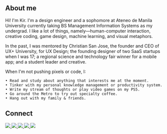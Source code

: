 ## About me
Hi! I'm Kir. I'm a design engineer and a sophomore at Ateneo de Manila University currently taking BS Management Information Systems as my undergrad. I like a lot of things, namely—human-computer interaction, creative coding, game design, machine learning, and visual metaphors.

In the past, I was mentored by Christian San Jose, the founder and CEO of UX+ University, for UX Design; the founding designer of two SaaS startups when I was 17; a regional science and technology fair winner for a mobile app; and a student leader and creative.

When I'm not pushing pixels or code, I:
````
• Read and study about anything that interests me at the moment.
• Tinker with my personal knowledge management or productivity system.
• Write my stream of thoughts or play video games on my PS5.
• Go around the Metro to try out specialty coffee.
• Hang out with my family & friends.
````

## Connect
<section>
  <a href="https://mail.google.com/mail/u/0/?view=cm&fs=1&to=penalberkirstine@gmail.com&tf=1" target="_blank" ref="noopener noreferrer">
    <img src="https://img.shields.io/badge/gmail-%23D44638.svg?&style=for-the-badge&logo=gmail&logoColor=white"/>
  </a>
  <a href="https://www.instagram.com/kirpenalber/" target="_blank" ref="noopener noreferrer">
    <img src="https://img.shields.io/badge/instagram-%23E4405F.svg?&style=for-the-badge&logo=instagram&logoColor=white"/>
  </a>
  <a href="https://www.facebook.com/kirpnlbr" target="_blank" ref="noopener noreferrer">
    <img src="https://img.shields.io/badge/facebook-%233B5998.svg?&style=for-the-badge&logo=facebook&logoColor=white"/>
  </a>
  <a href="https://www.linkedin.com/in/kirpenalber/" target="_blank" ref="noopener noreferrer">
    <img src="https://img.shields.io/badge/linkedin-%230077B5.svg?&style=for-the-badge&logo=linkedin&logoColor=white"/>
  </a>
  <a href="https://twitter.com/kirpenalber" target="_blank" ref="noopener noreferrer">
    <img src="https://img.shields.io/badge/twitter-%2300ACEE.svg?&style=for-the-badge&logo=twitter&logoColor=white"/>
  </a>
</section>
